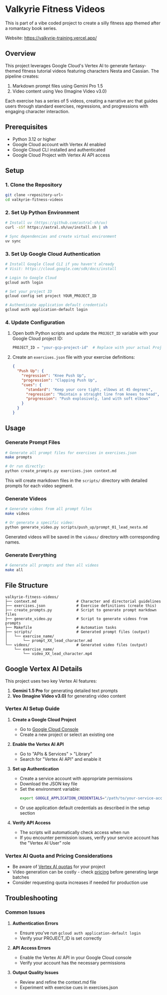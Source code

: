 # Valkyrie Fitness Videos

This is part of a vibe coded project to create a silly fitness app themed after a romantacy book series.

Website: https://valkyrie-training.vercel.app/

## Overview

This project leverages Google Cloud's Vertex AI to generate fantasy-themed fitness tutorial videos featuring characters Nesta and Cassian. The pipeline creates:
1. Markdown prompt files using Gemini Pro 1.5
2. Video content using Veo (Imagine Video v3.0)

Each exercise has a series of 5 videos, creating a narrative arc that guides users through standard exercises, regressions, and progressions with engaging character interaction.

## Prerequisites

- Python 3.12 or higher
- Google Cloud account with Vertex AI enabled
- Google Cloud CLI installed and authenticated
- Google Cloud Project with Vertex AI API access

## Setup

### 1. Clone the Repository

```bash
git clone <repository-url>
cd valkyrie-fitness-videos
```

### 2. Set Up Python Environment

```bash
# Install uv (https://github.com/astral-sh/uv)
curl -sSf https://astral.sh/uv/install.sh | sh

# Sync dependencies and create virtual environment
uv sync
```

### 3. Set Up Google Cloud Authentication

```bash
# Install Google Cloud CLI if you haven't already
# Visit: https://cloud.google.com/sdk/docs/install

# Login to Google Cloud
gcloud auth login

# Set your project ID
gcloud config set project YOUR_PROJECT_ID

# Authenticate application default credentials
gcloud auth application-default login
```

### 4. Update Configuration

1. Open both Python scripts and update the `PROJECT_ID` variable with your Google Cloud project ID:
   ```python
   PROJECT_ID = "your-gcp-project-id"  # Replace with your actual Project ID
   ```

2. Create an `exercises.json` file with your exercise definitions:
   ```json
   {
     "Push Up": {
       "regression": "Knee Push Up",
       "progression": "Clapping Push Up",
       "cues": {
         "standard": "Keep your core tight, elbows at 45 degrees",
         "regression": "Maintain a straight line from knees to head",
         "progression": "Push explosively, land with soft elbows"
       }
     }
   }
   ```

## Usage

### Generate Prompt Files

```bash
# Generate all prompt files for exercises in exercises.json
make prompts

# Or run directly:
python create_prompts.py exercises.json context.md
```

This will create markdown files in the `scripts/` directory with detailed prompts for each video segment.

### Generate Videos

```bash
# Generate videos from all prompt files
make videos

# Or generate a specific video:
python generate_video.py scripts/push_up/prompt_01_lead_nesta.md
```

Generated videos will be saved in the `videos/` directory with corresponding names.

### Generate Everything

```bash
# Generate all prompts and then all videos
make all
```

## File Structure

```
valkyrie-fitness-videos/
├── context.md                  # Character and directorial guidelines
├── exercises.json              # Exercise definitions (create this)
├── create_prompts.py           # Script to generate prompt markdown files
├── generate_video.py           # Script to generate videos from prompts
├── Makefile                    # Automation tasks
├── scripts/                    # Generated prompt files (output)
│   └── exercise_name/
│       └── prompt_XX_lead_character.md
└── videos/                     # Generated video files (output)
    └── exercise_name/
        └── video_XX_lead_character.mp4
```

## Google Vertex AI Details

This project uses two key Vertex AI features:

1. **Gemini 1.5 Pro** for generating detailed text prompts
2. **Veo (Imagine Video v3.0)** for generating video content

### Vertex AI Setup Guide

1. **Create a Google Cloud Project**
   - Go to [Google Cloud Console](https://console.cloud.google.com/)
   - Create a new project or select an existing one

2. **Enable the Vertex AI API**
   - Go to "APIs & Services" > "Library"
   - Search for "Vertex AI API" and enable it

3. **Set up Authentication**
   - Create a service account with appropriate permissions
   - Download the JSON key file
   - Set the environment variable:
     ```bash
     export GOOGLE_APPLICATION_CREDENTIALS="/path/to/your-service-account-key.json"
     ```
   - Or use application default credentials as described in the setup section

4. **Verify API Access**
   - The scripts will automatically check access when run
   - If you encounter permission issues, verify your service account has the "Vertex AI User" role

### Vertex AI Quota and Pricing Considerations

- Be aware of [Vertex AI quotas](https://cloud.google.com/vertex-ai/quotas) for your project
- Video generation can be costly - check [pricing](https://cloud.google.com/vertex-ai/pricing) before generating large batches
- Consider requesting quota increases if needed for production use

## Troubleshooting

### Common Issues

1. **Authentication Errors**
   - Ensure you've run `gcloud auth application-default login`
   - Verify your PROJECT_ID is set correctly

2. **API Access Errors**
   - Enable the Vertex AI API in your Google Cloud console
   - Verify your account has the necessary permissions

3. **Output Quality Issues**
   - Review and refine the context.md file
   - Experiment with exercise cues in exercises.json